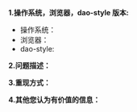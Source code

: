 **1.操作系统，浏览器，dao-style 版本:**

* 操作系统： 
* 浏览器：
* dao-style:

**2.问题描述：**


**3.重现方式：**


**4.其他您认为有价值的信息：**


